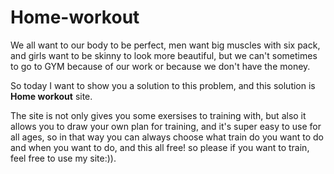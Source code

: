 # Home-workout

We all want to our body to be perfect, men want big muscles with six pack, and girls want to be skinny to look more beautiful, but we can't sometimes to go to GYM because of our work or because we don't have the money.

So today I want to show you a solution to this problem, and this solution is **Home workout** site.

The site is not only gives you some exersises to training with, but also it allows you to draw your own plan for training, and it's super easy to use for all ages, so in that way you can always choose what train do you want to do and when you want to do, and this all free! so please if you want to train, feel free to use my site:)).